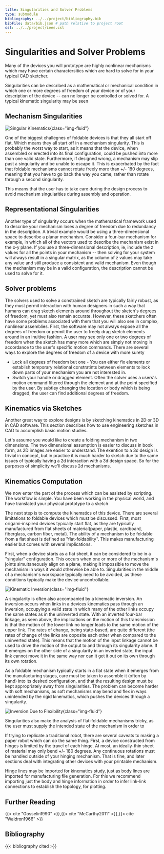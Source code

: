 ```yaml
---
title: Singularities and Solver Problems
type: submodule
bibliography: ../../project/bibliography.bib
bibFile: data/bib.json # path relative to project root
csl: ../../project/ieee.csl
---
```


# Singularities and Solver Problems

Many of the devices you will prototype are highly nonlinear mechanisms which may have certain charactersitics which are hard to solve for in your typical CAD sketcher.

Singularities can be described as a mathematical or mechanical condition in which one or more degrees of freedom of your device or of your description of the device -- can no longer be controlled or solved for. A typical kinematic singularity may be seen

## Mechanism Singularities

![Singular Kinematics](../../figures/design/singular_kinematics.png){class="img-fluid"}

One of the biggest challegnes of foldable devices is that they all start off flat. Which means they all start off in a mechanism singularity. This is probably the worst way to start, as it means that the device, when assembled or erected into its final configuration, could be pushed into more than one valid state. Furthermore, if designed wrong, a mechanism may slip past a singularity and be unable to escape it. This is exacerbated by the fact that foldable mechanisms cannot rotate freely more than +/- 180 degrees, meaning that you have to go back the way you came, rather than rotate through a second singularity.

This means that the user has to take care during the design process to avoid mechanism singularities during assembly and operation.

## Representational Singularities

Another type of singularity occurs when the mathematical framework used to describe your mechanism loses a degree of freedom due to redundancy in the description. A trivial example would be using a three-dimensional space to describe a planar mechanism. Consider a four-bar mechanism for example, in which all of the vectors used to describe the mechanism exist in the x-y plane. If you use a three-dimensional description, ie, include the z values for all the points in your mechanism -- then solving for your system will always result in a singular matrix, as the column of z values may take any value and still produce a consistent and valid mechanism. Even though the mechanism may be in a valid configuration, the description cannot be used to solve for it.

## Solver problems

The solvers used to solve a constrained sketch are typically fairly robust, as they must permit interaction with human designers in such a way that humans can drag sketch elements around throughout the sketch's degrees of freedom, yet must also remain accurate. However, these sketchers often have some problems associated with them that you will also see in complex, nonlinear assemblies. First, the software may not always expose all the degrees of freedom or permit the user to freely drag sketch elements around in an inuitive fashion. A user may see only one or two degrees of freedom when the sketch has many more which are simply not moving in accordance to the user's specific motion commands. There are several ways to explore the degrees of freedom of a device with more surety

* Lock all degrees of freedom but one - You can either fix elements or establish temporary relational constratints between elements to lock down parts of your mechanism you are not interested in.
* Switch your handle or dragged element. Often the solver uses a users's motion command filtered through the element and at the point specified by the user. By subtley changing the location or body which is being dragged, the user can find additional degrees of freedom.

## Kinematics via Sketches

Another great way to explore designs is by sketching kinematics in 2D or 3D in CAD software. This section describes how to use engineering sketches in CAD to accomplish basic motion studies.

Let's assume you would like to create a folding mechanism in two dimensions. The two dimensional assumption is easier to discuss in book form, as 2D images are easier to understand. The exention to a 3d design is trivial in concept, but in practice it is much harder to sketch due to the same issues of typically having a 2d interaction with a 3d design space. So for the purposes of simplicity we'll discuss 2d mechanisms.

## Kinematics Computation

We now enter the part of the process which can be assisted by scripting. The workflow is simple. You have been working in the physical world, and have translated your physical prototype to a sketch

The next step is to compute the kinematics of this device. There are several limitations to foldable devices which must be discussed. First, most origami-inspired devices typically start flat, as they are typically manufactured from flat sheets of material(paper, plastic, cardboard, fiberglass, carbon fiber, metal). The ability of a mechanism to be foldable from a flat sheet is defined as "flat-foldability". This makes manufacturing easier but comes with several implications.

First, when a device starts as a flat sheet, it can be considered to be in a "singular" configuration. This occurs when one or more of the mechanism's joints simultaneously align on a plane, making it impossible to move the mechanism in ways it would otherwise be able to. Singularities in the middle of a mechanism's workspace typically need to be avoided, as these conditions typically make the device uncontrollable.

![Kinematic Inversion](../../sketches/inversion.png){class="img-fluid"}

A singularity is often also accompanied by a kinematic inversion. An inversion occurs when links in a devices kinematics pass through an inversion, occupying a valid state in which many of the other links occupy the same states as in the uninverted state. With an inverted four-bar linkage, as seen above, the implications on the motion of this transmission is that the motion of the lower link no longer leads to the same motion of the upper link. The rates of change, being state-based, are quite different (the rates of change of the links are opposite each other when compared to the uninverted state). This means that the motion of the input linkage cannot be used to drive the motion of the output to and through its singularity alone. If it emerges on the other side of a singularity in an inverted state, the input link cannot move it in the same way nor can it get it out on its own through its own rotation.

As a foldable mechanism typically starts in a flat state when it emerges from the manufacturing stages, care must be taken to assemble it (often by hand) into its desired configuration, and that the resulting design must be kept appropriately away from singularities. The problem can become harder with soft mechanisms, as soft mechanisms may bend and flex in ways unintended by the rigid kinematics, which pushes the devices through a singularity.

![Inversion Due to Flexibility](../../sketches/inversion2.png){class="img-fluid"}

Singularities also make the analysis of flat-foldable mechanisms tricky, as the user must supply the intended state of the mechanism in order to
<!--TODO: Finish
The next step is to compute from the
-->
If trying to replicate a traditional robot, there are several caveats to making a paper robot which can do the same thing. First, a device constructed from hinges is limited by the travel of each hinge. At most, an ideally-thin sheet of material may only bend +/- 180 degrees. Any continuous rotations must be handled outside of your hinging mechanism. That is fine, and later sections deal with integrating other devices with your printable mechanism.

Hinge lines may be imported for kinematics study, just as body lines are imported for manufacturing file generation. For this we recommend importing just the body and hinge information in order to infer link-link connections to establish the topology, for plotting.

## Further Reading
{{< cite "Gosselin1990" >}},{{< cite "McCarthy2011" >}},{{< cite "Waldron1966" >}}

## Bibliography

{{< bibliography cited >}}
